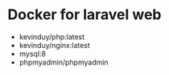 # Docker for laravel web

- kevinduy/php:latest
- kevinduy/nginx:latest
- mysql:8
- phpmyadmin/phpmyadmin
